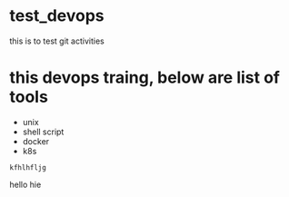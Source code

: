 # test_devops
this is to test git activities 


# this devops traing, below are list of tools  

- unix
- shell script 
- docker
- k8s

```
kfhlhfljg
````
hello
hie

